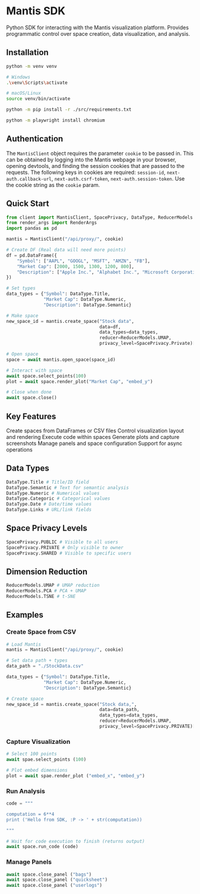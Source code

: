 # Mantis SDK

Python SDK for interacting with the Mantis visualization platform. Provides programmatic control over space creation, data visualization, and analysis.

## Installation

```bash
python -m venv venv

# Windows
.\venv\Scripts\activate

# macOS/Linux
source venv/bin/activate

python -m pip install -r ./src/requirements.txt

python -m playwright install chromium
```

## Authentication

The `MantisClient` object requires the parameter `cookie` to be passed in. This can be obtained by logging into the Mantis webpage in your browser, opening devtools, and finding the session cookies that are passed to the requests. The following keys in cookies are required: `session-id`, `next-auth.callback-url`, `next-auth.csrf-token`, `next-auth.session-token`. Use the cookie string as the `cookie` param.

## Quick Start

```python
from client import MantisClient, SpacePrivacy, DataType, ReducerModels 
from render_args import RenderArgs 
import pandas as pd

mantis = MantisClient("/api/proxy/", cookie)

# Create DF (Real data will need more points)
df = pd.DataFrame({
    "Symbol": ["AAPL", "GOOGL", "MSFT", "AMZN", "FB"],
    "Market Cap": [2000, 1500, 1300, 1200, 800],
    "Description": ["Apple Inc.", "Alphabet Inc.", "Microsoft Corporation", "Amazon.com Inc.", "Facebook Inc."]
})

# Set types
data_types = {"Symbol": DataType.Title,
              "Market Cap": DataType.Numeric,
              "Description": DataType.Semantic}

# Make space
new_space_id = mantis.create_space("Stock data", 
                                   data=df, 
                                   data_types=data_types,
                                   reducer=ReducerModels.UMAP,
                                   privacy_level=SpacePrivacy.Private)["space_id"]

# Open space
space = await mantis.open_space(space_id)

# Interact with space
await space.select_points(100) 
plot = await space.render_plot("Market Cap", "embed_y")

# Close when done
await space.close()
```

## Key Features

Create spaces from DataFrames or CSV files
Control visualization layout and rendering
Execute code within spaces
Generate plots and capture screenshots
Manage panels and space configuration
Support for async operations
## Data Types

```python 
DataType.Title # Title/ID field 
DataType.Semantic # Text for semantic analysis
DataType.Numeric # Numerical values 
DataType.Categoric # Categorical values 
DataType.Date # Date/time values 
DataType.Links # URL/link fields 
```

## Space Privacy Levels

```python 
SpacePrivacy.PUBLIC # Visible to all users 
SpacePrivacy.PRIVATE # Only visible to owner 
SpacePrivacy.SHARED # Visible to specific users 
```

## Dimension Reduction

```python 
ReducerModels.UMAP # UMAP reduction 
ReducerModels.PCA # PCA + UMAP 
ReducerModels.TSNE # t-SNE 
```

## Examples

### Create Space from CSV

```python 
# Load Mantis
mantis = MantisClient("/api/proxy/", cookie)

# Set data path + types
data_path = "./StockData.csv"

data_types = {"Symbol": DataType.Title,
              "Market Cap": DataType.Numeric,
              "Description": DataType.Semantic}

# Create space
new_space_id = mantis.create_space("Stock data,", 
                                   data=data_path, 
                                   data_types=data_types,
                                   reducer=ReducerModels.UMAP,
                                   privacy_level=SpacePrivacy.PRIVATE)["space_id"]
```

### Capture Visualization

```python 
# Select 100 points
await spae.select_points (100)

# Plot embed dimensions
plot = await spae.render_plot ("embed_x", "embed_y")
```

### Run Analysis

```python 
code = """

computation = 6**4
print ('Hello from SDK, :P -> ' + str(computation))

"""

# Wait for code execution to finish (returns output)
await space.run_code (code)
```

### Manage Panels

```python 
await space.close_panel ("bags")
await space.close_panel ("quicksheet")
await space.close_panel ("userlogs")
```
